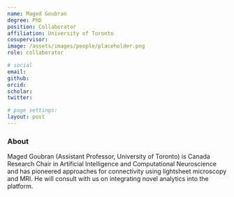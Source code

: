 ```yaml
---
name: Maged Goubran
degree: PhD
position: Collaborator
affiliation: University of Toronto
cosupervisor:
image: /assets/images/people/placeholder.png
role: collaborator

# social
email: 
github: 
orcid: 
scholar: 
twitter: 

# page settings:
layout: post
---
```


### About

Maged Goubran (Assistant Professor, University of Toronto) is Canada Research Chair in Artificial Intelligence and Computational Neuroscience and has pioneered approaches for connectivity using lightsheet microscopy and MRI. He will consult with us on integrating novel analytics into the platform.